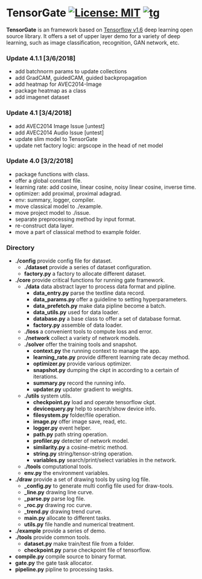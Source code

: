 # TensorGate [![License: MIT](https://img.shields.io/badge/License-MIT-yellow.svg)]() [![tg](https://img.shields.io/badge/TensorGate-v4-brightgreen.svg)]()
**TensorGate** is an framework based on [Tensorflow v1.6](https://github.com/tensorflow/tensorflow) deep learning open source library. It offers a set of upper layer demo for a variety of deep learning, such as image classification, recognition, GAN network, etc.

### Update 4.1.1 [3/6/2018]
- add batchnorm params to update collections
- add GradCAM, guidedCAM, guided backpropagation
- add heatmap for AVEC2014-Image
- package heatmap as a class
- add imagenet dataset

### Update 4.1 [3/4/2018]
- add AVEC2014 Image Issue [untest]
- add AVEC2014 Audio Issue [untest]
- update slim model to TensorGate
- update net factory logic: argscope in the head of net model

### Update 4.0 [3/2/2018]
- package functions with class.
- offer a global constant file.
- learning rate: add cosine, linear cosine, noisy linear cosine, inverse time.
- optimizer: add proximal, proximal adagrad.
- env: summary, logger, compiler.
- move classical model to ./example.
- move project model to ./issue.
- separate preprocessing method by input format.
- re-construct data layer.
- move a part of classical method to example folder.

### Directory
- **./config** provide config file for dataset.
  - **./dataset** provide a series of dataset configuration.
  - **factory.py** a factory to allocate different dataset.
- **./core** provide critical functions for running gate framework.
  - **./data** data abstract layer to process data format and pipline.
    - **data_entry.py** parse the textline data record.
    - **data_params.py** offer a guideline to setting hyperparameters.
    - **data_prefetch.py** make data pipline become a batch.
    - **data_utils.py** used for data loader.
    - **database.py** a base class to offer a set of database format.
    - **factory.py** assemble of data loader.
  - **./loss** a convenient tools to compute loss and error.
  - **./network** collect a variety of network models.
  - **./solver** offer the training tools and snapshot.
    - **context.py** the running context to manage the app.
    - **learning_rate.py** provide different learning rate decay method.
    - **optimizer.py** provide various optimizer.
    - **snapshot.py** dumping the ckpt in according to a certain of iterations.
    - **summary.py** record the running info.
    - **updater.py** updater gradient to weights.
  - **./utils** system utils.
    - **checkpoint.py** load and operate tensorflow ckpt.
    - **devicequery.py** help to search/show device info.
    - **filesystem.py** folder/file operation.
    - **image.py** offer image save, read, etc.
    - **logger.py** event helper.
    - **path.py** path string operation.
    - **profiler.py** detecter of network model.
    - **similarity.py** a cosine-metric method.
    - **string.py** string/tensor-string operation.
    - **variables.py** search/print/select variables in the network.
  - **./tools** computational tools.
  - **env.py** the environment variables.
- **./draw** provide a set of drawing tools by using log file.
  - **_config.py** to generate multi config file used for draw-tools.
  - **_line.py** drawing line curve.
  - **_parse.py** parse log file.
  - **_roc.py** drawing roc curve.
  - **_trend.py** drawing trend curve.
  - **main.py** allocate to different tasks.
  - **utils.py** file handle and numerical treatment.
- **./example** provide a series of demo.
- **./tools** provide common tools.
  - **dataset.py** make train/test file from a folder.
  - **checkpoint.py** parse checkpoint file of tensorflow.
- **compile.py** compile source to binary format.
- **gate.py** the gate task allocator.
- **pipeline.py** pipline to processing tasks.
